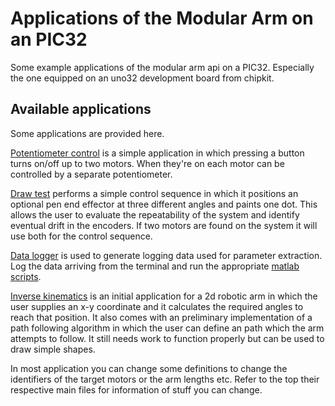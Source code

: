 # Applications of the Modular Arm on an PIC32
Some example applications of the modular arm api on a PIC32. Especially the one equipped on an uno32 development board from chipkit.

## Available applications
Some applications are provided here.

[Potentiometer control](./potentiometer_control) is a simple application in which pressing a button turns on/off up to two motors. When they're on each motor can be controlled by a separate potentiometer.

[Draw test](./draw_test) performs a simple control sequence in which it positions an optional pen end effector at three different angles and paints one dot. This allows the user to evaluate the repeatability of the system and identify eventual drift in the encoders. If two motors are found on the system it will use both for the control sequence.

[Data logger](./data_logger) is used to generate logging data used for parameter extraction. Log the data arriving from the terminal and run the appropriate [matlab scripts](../joints/dc-motor-joint/software/matlab).

[Inverse kinematics](./inverse_kinematics) is an initial application for a 2d robotic arm in which the user supplies an x-y coordinate and it calculates the required angles to reach that position. It also comes with an preliminary implementation of a path following algorithm in which the user can define an path which the arm attempts to follow. It still needs work to function properly but can be used to draw simple shapes.

In most application you can change some definitions to change the identifiers of the target motors or the arm lengths etc. Refer to the top their respective main files for information of stuff you can change.